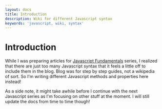 ```yaml
---
layout: docs
title: Introduction
description: Wiki for different Javascript syntax
keywords: 'javascript, wiki, syntax'
---
```


# Introduction
While I was preparing articles for [Javascript Fundamentals](https://khuibeom.com/blog/javascript-fundamentals-what-is-javascript) series, I realized that there are just too many Javascript syntax that it feels a little off to include them in the blog. Blog was for step by step guides, not a wikipedia of sort. So I'm writing different Javascript methods and properties here instead! 

As a side note, it might take awhile before I continue with the next Javascript series as I'm focusing on other stuff at the moment. I will still update the docs from time to time though!